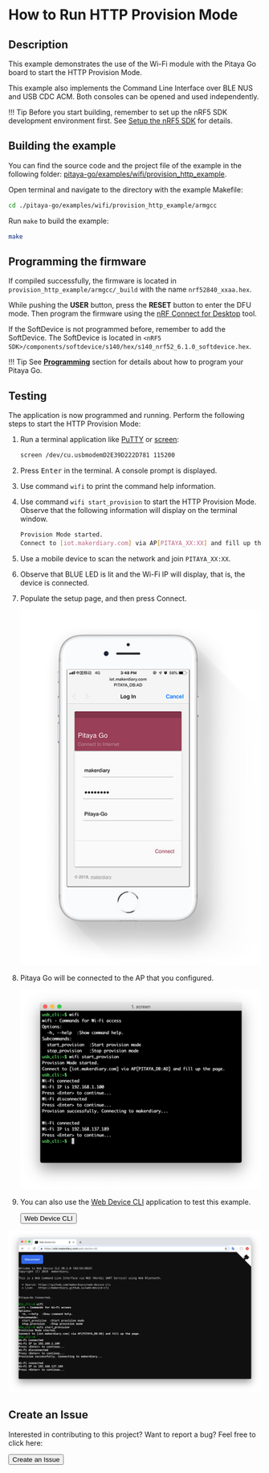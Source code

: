 # How to Run HTTP Provision Mode 

## Description

This example demonstrates the use of the Wi-Fi module with the Pitaya Go board to start the HTTP Provision Mode.

This example also implements the Command Line Interface over BLE NUS and USB CDC ACM. Both consoles can be opened and used independently.

!!! Tip
	Before you start building, remember to set up the nRF5 SDK development environment first. See [Setup the nRF5 SDK](../../nrf5-sdk/setup-the-nrf5-sdk.md) for details.

## Building the example

You can find the source code and the project file of the example in the following folder: [pitaya-go/examples/wifi/provision_http_example](https://github.com/makerdiary/pitaya-go/tree/master/examples/wifi/provision_http_example).

Open terminal and navigate to the directory with the example Makefile:

``` sh
cd ./pitaya-go/examples/wifi/provision_http_example/armgcc
```

Run `make` to build the example:

``` sh
make
```

## Programming the firmware

If compiled successfully, the firmware is located in `provision_http_example/armgcc/_build` with the name `nrf52840_xxaa.hex`.

While pushing the **USER** button, press the **RESET** button to enter the DFU mode. Then program the firmware using the [nRF Connect for Desktop](https://www.nordicsemi.com/Software-and-Tools/Development-Tools/nRF-Connect-for-desktop) tool.

If the SoftDevice is not programmed before, remember to add the SoftDevice. The SoftDevice is located in `<nRF5 SDK>/components/softdevice/s140/hex/s140_nrf52_6.1.0_softdevice.hex`.

!!! Tip
	See **[Programming](../../programming.md)** section for details about how to program your Pitaya Go.

## Testing

The application is now programmed and running. Perform the following steps to start the HTTP Provision Mode:

1. Run a terminal application like [PuTTY](https://www.chiark.greenend.org.uk/~sgtatham/putty/) or [screen](https://www.gnu.org/software/screen/manual/screen.html):

	``` sh
	screen /dev/cu.usbmodemD2E39D222D781 115200
	```

2. Press <kbd>Enter</kbd> in the terminal. A console prompt is displayed.

3. Use command `wifi` to print the command help information.

4. Use command `wifi start_provision` to start the HTTP Provision Mode. Observe that the following information will display on the terminal window.

	``` sh
	Provision Mode started.
	Connect to [iot.makerdiary.com] via AP[PITAYA_XX:XX] and fill up the page.
	```

5. Use a mobile device to scan the network and join `PITAYA_XX:XX`. 

6. Observe that BLUE LED is lit and the Wi-Fi IP will display, that is, the device is connected.

7. Populate the setup page, and then press Connect.

	![](assets/images/provision-http-example-mobile.jpg)

8. Pitaya Go will be connected to the AP that you configured.

	![](assets/images/provision-http-example-terminal.png)

9. You can also use the [Web Device CLI](https://wiki.makerdiary.com/web-device-cli/) application to test this example.

	<a href="https://wiki.makerdiary.com/web-device-cli/" target="_blank"><button data-md-color-primary="marsala">Web Device CLI</button></a>

[![](assets/images/provision-http-example-web.png)](assets/images/provision-http-example-web.png)

## Create an Issue

Interested in contributing to this project? Want to report a bug? Feel free to click here:

<a href="https://github.com/makerdiary/pitaya-go/issues/new"><button data-md-color-primary="marsala"><i class="fa fa-github"></i> Create an Issue</button></a>
